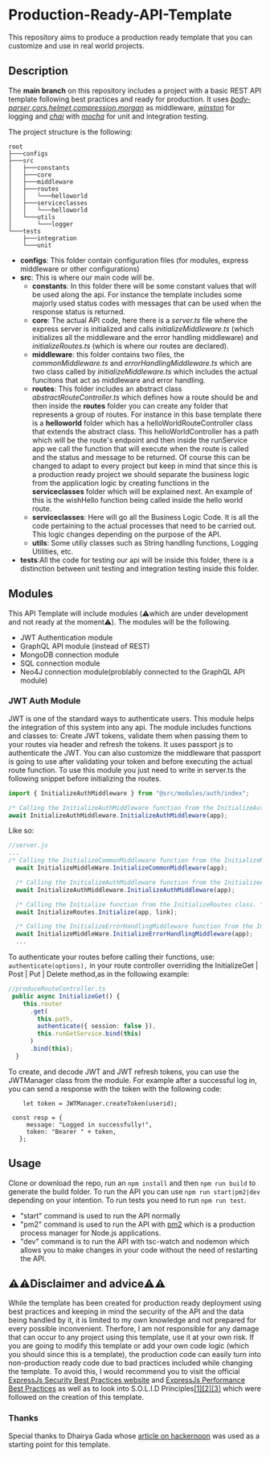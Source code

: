 # Production-Ready-API-Template

This repository aims to produce a production ready template that you can customize and use in real world projects.

## Description

The **main branch** on this repository includes a project with a basic REST API template following best practices and ready for production. It uses [_body-parser_](https://www.npmjs.com/package/body-parser),[_cors_](https://www.npmjs.com/package/cors),[_helmet_](https://www.npmjs.com/package/helmet),[_compression_](https://www.npmjs.com/package/compression),[_morgan_](https://www.npmjs.com/package/morgan) as middleware, [_winston_](https://www.npmjs.com/package/winston) for logging and [_chai_](https://www.chaijs.com/) with [_mocha_](https://mochajs.org/) for unit and integration testing.

The project structure is the following:

```
root
├───configs
├───src
│   ├───constants
│   ├───core
│   ├───middleware
│   ├───routes
│   │   └───helloworld
│   ├───serviceclasses
│   │   └───helloworld
│   └───utils
│       └───logger
└───tests
    ├───integration
    └───unit
```

- **configs**: This folder contain configuration files (for modules, express middleware or other configurations)
- **src**: This is where our main code will be.
  - **constants**: In this folder there will be some constant values that will be used along the api. For instance the template includes some majorly used status codes with messages that can be used when the response status is returned.
  - **core**: The actual API code, here there is a _server.ts_ file where the express server is initialized and calls _initializeMiddleware.ts_ (which initializes all the middleware and the error handling middleware) and _initializeRoutes.ts_ (which is where our routes are declared).
  - **middleware**: this folder contains two files, the _commonMiddleware.ts_ and _errorHandlingMiddleware.ts_ which are two class called by _initializeMiddleware.ts_ which includes the actual funcitons that act as middleware and error handling.
  - **routes**: This folder includes an abstract class _abstractRouteController.ts_ which defines how a route should be and then inside the **routes** folder you can create any folder that represents a group of routes. For instance in this base template there is a **helloworld** folder which has a helloWorldRouteController class that extends the abstract class. This helloWorldController has a path which will be the route's endpoint and then inside the runService app we call the function that will execute when the route is called and the status and message to be returned. Of course this can be changed to adapt to every project but keep in mind that since this is a production ready project we should separate the business logic from the application logic by creating functions in the **serviceclasses** folder which will be explained next. An example of this is the wishHello function being called inside the hello world route.
  - **serviceclasses**: Here will go all the Business Logic Code. It is all the code pertaining to the actual processes that need to be carried out. This logic changes depending on the purpose of the API.
  - **utils**: Some utiliy classes such as String handling functions, Logging Utilities, etc.
- **tests**:All the code for testing our api will be inside this folder, there is a distinction between unit testing and integration testing inside this folder.

## Modules

This API Template will include modules (⚠️which are under development and not ready at the moment⚠️). The modules will be the following.

- JWT Authentication module
- GraphQL API module (instead of REST)
- MongoDB connection module
- SQL connection module
- Neo4J connection module(problably connected to the GraphQL API module)

### JWT Auth Module

JWT is one of the standard ways to authenticate users. This module helps the integration of this system into any api. The module includes functions and classes to: Create JWT tokens, validate them when passing them to your routes via header and refresh the tokens. It uses passport js to authenticate the JWT. You can also customize the middleware that passport is going to use after validating your token and before executing the actual route function. To use this module you just need to write in server.ts the following snippet before initializing the routes.

```typescript
import { InitializeAuthMiddleware } from "@src/modules/auth/index";

/* Calling the InitializeAuthMiddleware function from the InitializeAuthMiddleware class. */
await InitializeAuthMiddleware.InitializeAuthMiddleware(app);
```

Like so:

```typescript
//server.js
...
/* Calling the InitializeCommonMiddleware function from the InitializeMiddleWare class. */
  await InitializeMiddleWare.InitializeCommonMiddleware(app);

  /* Calling the InitializeAuthMiddleware function from the InitializeAuthMiddleware class. */
  await InitializeAuthMiddleware.InitializeAuthMiddleware(app);

  /* Calling the Initialize function from the InitializeRoutes class. */
  await InitializeRoutes.Initialize(app, link);

  /* Calling the InitializeErrorHandlingMiddleware function from the InitializeMiddleWare class. */
  await InitializeMiddleWare.InitializeErrorHandlingMiddleware(app);
  ...
```

To authenticate your routes before calling their functions, use: `authenticate(options),` in your route controller overriding the InitializeGet | Post | Put | Delete method,as in the following example:

```typescript
//produceRouteController.ts
 public async InitializeGet() {
    this.router
      .get(
        this.path,
        authenticate({ session: false }),
        this.runGetService.bind(this)
      )
      .bind(this);
  }
```

To create, and decode JWT and JWT refresh tokens, you can use the JWTManager class from the module. For example after a successful log in, you can send a response with the token with the following code:

```
    let token = JWTManager.createToken(userid);

 const resp = {
     message: "Logged in successfully!",
     token: "Bearer " + token,
   };
```

## Usage

Clone or download the repo, run an `npm install` and then `npm run build` to generate the build folder. To run the API you can use `npm run start|pm2|dev` depending on your intention. To run tests you need to run `npm run test`.

- "start" command is used to run the API normally
- "pm2" command is used to run the API with [pm2](https://www.npmjs.com/package/pm2) which is a production process manager for Node.js applications.
- "dev" command is to run the API with tsc-watch and nodemon which allows you to make changes in your code without the need of restarting the API.

## ⚠️⚠️Disclaimer and advice⚠️⚠️

While the template has been created for production ready deployment using best practices and keeping in mind the security of the API and the data being handled by it, it is limited to my own knowledge and not prepared for every possible inconvenient. Therfore, I am not responsible for any damage that can occur to any project using this template, use it at your own risk. If you are going to modify this template or add your own code logic (which you should since this is a template), the production code can easily turn into non-production ready code due to bad practices included while changing the template. To avoid this, I would recommend you to visit the official [ExpressJs Security Best Practices website](https://expressjs.com/en/advanced/best-practice-security.html) and [ExpressJs Performance Best Practices](https://expressjs.com/en/advanced/best-practice-performance.html) as well as to look into S.O.L.I.D Principles[[1]](https://itnext.io/brutally-solid-typescript-ba745585f440)[[2]](https://hackernoon.com/solid-principles-made-easy-67b1246bcdf?ref=hackernoon.com)[[3]](https://medium.com/sarccom/is-your-code-solid-enough-part-1-fe1e2cb73894) which were followed on the creation of this template.

### Thanks

Special thanks to Dhairya Gada whose [article on hackernoon](https://hackernoon.com/writing-a-production-ready-express-server-a-step-by-step-guide-2k6732x5) was used as a starting point for this template.
